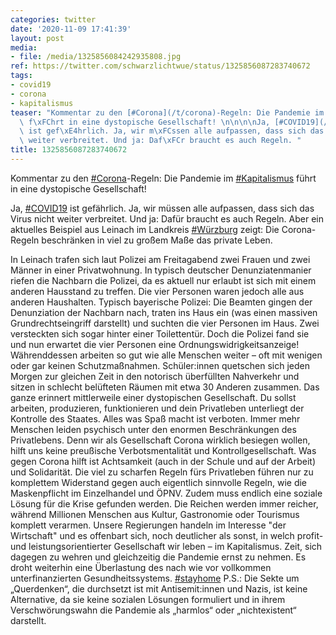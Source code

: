 ```yaml
---
categories: twitter
date: '2020-11-09 17:41:39'
layout: post
media:
- file: /media/1325856084242935808.jpg
ref: https://twitter.com/schwarzlichtwue/status/1325856087283740672
tags:
- covid19
- corona
- kapitalismus
teaser: "Kommentar zu den [#Corona](/t/corona)-Regeln: Die Pandemie im [#Kapitalismus](/t/kapitalismus)\
  \ f\xFChrt in eine dystopische Gesellschaft! \n\n\n\nJa, [#COVID19](/t/covid19)\
  \ ist gef\xE4hrlich. Ja, wir m\xFCssen alle aufpassen, dass sich das Virus nicht\
  \ weiter verbreitet. Und ja: Daf\xFCr braucht es auch Regeln. "
title: 1325856087283740672
---
```

Kommentar zu den [#Corona](/t/corona)-Regeln: Die Pandemie im [#Kapitalismus](/t/kapitalismus) führt in eine dystopische Gesellschaft! 



Ja, [#COVID19](/t/covid19) ist gefährlich. Ja, wir müssen alle aufpassen, dass sich das Virus nicht weiter verbreitet. Und ja: Dafür braucht es auch Regeln. 
Aber ein aktuelles Beispiel aus Leinach im Landkreis [#Würzburg](/t/würzburg) zeigt: Die Corona-Regeln beschränken in viel zu großem Maße das private Leben.



In Leinach trafen sich laut Polizei am Freitagabend zwei Frauen und zwei Männer in einer Privatwohnung.
In typisch deutscher Denunziatenmanier riefen die Nachbarn die Polizei, da es aktuell nur erlaubt ist sich mit einem anderen Hausstand zu treffen. Die vier Personen waren jedoch alle aus anderen Haushalten. Typisch bayerische Polizei: Die Beamten gingen der Denunziation der Nachbarn nach, traten ins Haus ein (was einen massiven Grundrechtseingriff darstellt) und suchten die vier Personen im Haus. Zwei versteckten sich sogar hinter einer Toilettentür. Doch die Polizei fand sie und nun erwartet die vier Personen eine Ordnungswidrigkeitsanzeige!
Währenddessen arbeiten so gut wie alle Menschen weiter – oft mit wenigen oder gar keinen Schutzmaßnahmen. Schüler:innen quetschen sich jeden Morgen zur gleichen Zeit in den notorisch überfüllten Nahverkehr und sitzen in schlecht belüfteten Räumen mit etwa 30 Anderen zusammen.
Das ganze erinnert mittlerweile einer dystopischen Gesellschaft. Du sollst arbeiten, produzieren, funktionieren und dein Privatleben unterliegt der Kontrolle des Staates. Alles was Spaß macht ist verboten. Immer mehr Menschen leiden psychisch unter den enormen Beschränkungen des
Privatlebens. Denn wir als Gesellschaft Corona wirklich besiegen wollen, hilft uns keine preußische Verbotsmentalität und Kontrollgesellschaft. Was gegen Corona hilft ist Achtsamkeit (auch in der Schule und auf der Arbeit) und Solidarität.
Die viel zu scharfen Regeln fürs Privatleben führen nur zu komplettem Widerstand gegen auch eigentlich sinnvolle Regeln, wie die Maskenpflicht im Einzelhandel und ÖPNV.
Zudem muss endlich eine soziale Lösung für die Krise gefunden werden. Die Reichen werden immer reicher, während Millionen Menschen aus Kultur, Gastronomie oder Tourismus komplett verarmen.
Unsere Regierungen handeln im Interesse "der Wirtschaft" und es offenbart sich, noch deutlicher als sonst, in welch profit- und leistungsorientierter Gesellschaft wir leben – im Kapitalismus.
Zeit, sich dagegen zu wehren und gleichzeitig die Pandemie ernst zu nehmen. Es droht weiterhin eine Überlastung des nach wie vor vollkommen unterfinanzierten Gesundheitssystems. [#stayhome](/t/stayhome)
P.S.: Die Sekte um „Querdenken“, die durchsetzt ist mit Antisemit:innen und Nazis, ist keine Alternative, da sie keine sozialen Lösungen formuliert und in ihrem Verschwörungswahn die Pandemie als „harmlos“ oder „nichtexistent“ darstellt.